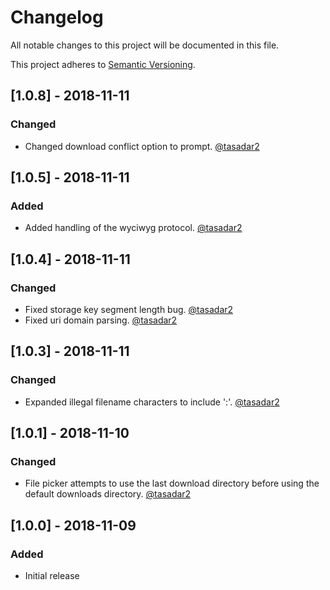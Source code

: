 # Changelog
All notable changes to this project will be documented in this file.

This project adheres to [Semantic Versioning](https://semver.org/spec/v2.0.0.html).

## [1.0.8] - 2018-11-11
### Changed
- Changed download conflict option to prompt. [@tasadar2](https://github.com/tasadar2)

## [1.0.5] - 2018-11-11
### Added
- Added handling of the wyciwyg protocol. [@tasadar2](https://github.com/tasadar2)

## [1.0.4] - 2018-11-11
### Changed
- Fixed storage key segment length bug. [@tasadar2](https://github.com/tasadar2)
- Fixed uri domain parsing. [@tasadar2](https://github.com/tasadar2)

## [1.0.3] - 2018-11-11
### Changed
- Expanded illegal filename characters to include ':'. [@tasadar2](https://github.com/tasadar2)

## [1.0.1] - 2018-11-10
### Changed
- File picker attempts to use the last download directory before using the default downloads directory. [@tasadar2](https://github.com/tasadar2)

## [1.0.0] - 2018-11-09
### Added
- Initial release
